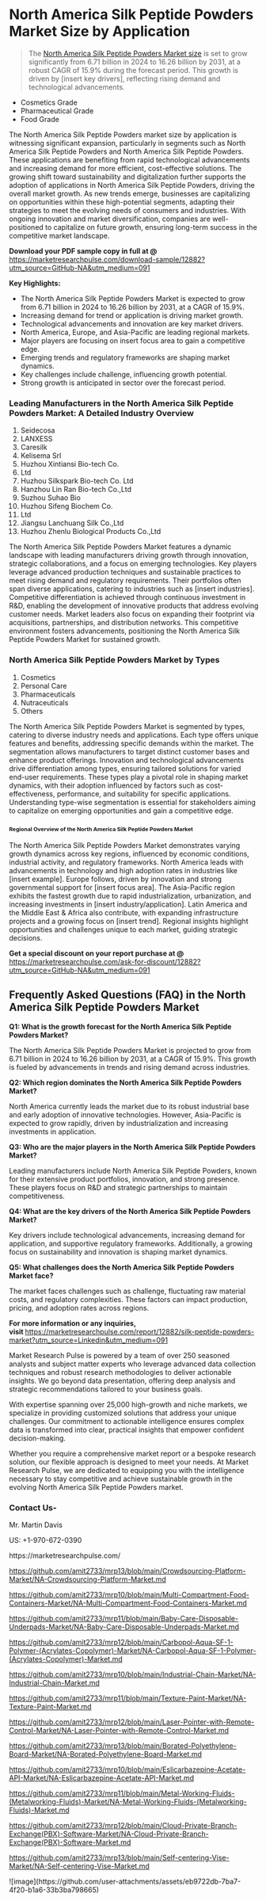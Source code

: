<h1>North America Silk Peptide Powders Market&nbsp;Size by Application</h1><blockquote><p>The <a href="https://marketresearchpulse.com/download-sample/12882?utm_source=GitHub-NA&amp;utm_medium=091">North America Silk Peptide Powders Market size</a> is set to grow significantly from 6.71 billion in 2024 to 16.26 billion by 2031, at a robust CAGR of 15.9% during the forecast period. This growth is driven by [insert key drivers], reflecting rising demand and technological advancements.</p></blockquote><ul><li>Cosmetics Grade<li> Pharmaceutical Grade<li> Food Grade</li></ul><p>The North America Silk Peptide Powders market size by application is witnessing significant expansion, particularly in segments such as North America Silk Peptide Powders and North America Silk Peptide Powders. These applications are benefiting from rapid technological advancements and increasing demand for more efficient, cost-effective solutions. The growing shift toward sustainability and digitalization further supports the adoption of applications in North America Silk Peptide Powders, driving the overall market growth. As new trends emerge, businesses are capitalizing on opportunities within these high-potential segments, adapting their strategies to meet the evolving needs of consumers and industries. With ongoing innovation and market diversification, companies are well-positioned to capitalize on future growth, ensuring long-term success in the competitive market landscape.</p><p><strong>Download your PDF sample copy in full at @ </strong><a href="https://marketresearchpulse.com/download-sample/12882?utm_source=GitHub-NA&amp;utm_medium=091">https://marketresearchpulse.com/download-sample/12882?utm_source=GitHub-NA&amp;utm_medium=091</a></p><p><strong>Key Highlights: </strong></p><ul><li>The North America Silk Peptide Powders Market is expected to grow from 6.71 billion in 2024 to 16.26 billion by 2031, at a CAGR of 15.9%.</li><li>Increasing demand for trend or application is driving market growth.</li><li>Technological advancements and innovation are key market drivers.</li><li>North America, Europe, and Asia-Pacific are leading regional markets.</li><li>Major players are focusing on insert focus area to gain a competitive edge.</li><li>Emerging trends and regulatory frameworks are shaping market dynamics.</li><li>Key challenges include challenge, influencing growth potential.</li><li>Strong growth is anticipated in sector over the forecast period.</li></ul><h3>Leading Manufacturers in the North America Silk Peptide Powders Market: A Detailed Industry Overview</h3><ol><li>Seidecosa</li><li>LANXESS</li><li>Caresilk</li><li>Kelisema Srl</li><li>Huzhou Xintiansi Bio-tech Co.</li><li>Ltd</li><li>Huzhou Silkspark Bio-tech Co. Ltd</li><li>Hanzhou Lin Ran Bio-tech Co.,Ltd</li><li>Suzhou Suhao Bio</li><li>Huzhou Sifeng Biochem Co.</li><li>Ltd</li><li>Jiangsu Lanchuang Silk Co.,Ltd</li><li>Huzhou Zhenlu Biological Products Co.,Ltd</li></ol><div class="flex max-w-full flex-col flex-grow"><div class="min-h-8 text-message flex w-full flex-col items-end gap-2 whitespace-normal break-words [.text-message+&amp;]:mt-5" dir="auto" data-message-author-role="assistant" data-message-id="fd8432e4-4910-450d-b182-61b7bfb0a01f" data-message-model-slug="gpt-4o"><div class="flex w-full flex-col gap-1 empty:hidden first:pt-[3px]"><div class="markdown prose w-full break-words dark:prose-invert light"><p>The North America Silk Peptide Powders Market features a dynamic landscape with leading manufacturers driving growth through innovation, strategic collaborations, and a focus on emerging technologies. Key players leverage advanced production techniques and sustainable practices to meet rising demand and regulatory requirements. Their portfolios often span diverse applications, catering to industries such as [insert industries]. Competitive differentiation is achieved through continuous investment in R&amp;D, enabling the development of innovative products that address evolving customer needs. Market leaders also focus on expanding their footprint via acquisitions, partnerships, and distribution networks. This competitive environment fosters advancements, positioning the North America Silk Peptide Powders Market for sustained growth.</p></div></div></div></div><h3>North America Silk Peptide Powders Market by Types</h3><ol><li>Cosmetics<li> Personal Care<li> Pharmaceuticals<li> Nutraceuticals<li> Others</li></ol><div class="flex max-w-full flex-col flex-grow"><div class="min-h-8 text-message flex w-full flex-col items-end gap-2 whitespace-normal break-words [.text-message+&amp;]:mt-5" dir="auto" data-message-author-role="assistant" data-message-id="084470be-0bb7-4664-bddf-5156b4f41249" data-message-model-slug="gpt-4o-mini"><div class="flex w-full flex-col gap-1 empty:hidden first:pt-[3px]"><div class="markdown prose w-full break-words dark:prose-invert light"><p>The North America Silk Peptide Powders Market is segmented by types, catering to diverse industry needs and applications. Each type offers unique features and benefits, addressing specific demands within the market. The segmentation allows manufacturers to target distinct customer bases and enhance product offerings. Innovation and technological advancements drive differentiation among types, ensuring tailored solutions for varied end-user requirements. These types play a pivotal role in shaping market dynamics, with their adoption influenced by factors such as cost-effectiveness, performance, and suitability for specific applications. Understanding type-wise segmentation is essential for stakeholders aiming to capitalize on emerging opportunities and gain a competitive edge.</p></div></div></div></div><h3><span style="font-size: 11px;">Regional Overview of the North America Silk Peptide Powders Market</span></h3><div class="flex max-w-full flex-col flex-grow"><div class="min-h-8 text-message flex w-full flex-col items-end gap-2 whitespace-normal break-words [.text-message+&amp;]:mt-5" dir="auto" data-message-author-role="assistant" data-message-id="e9038762-ce64-4e30-91c9-9bd413514231" data-message-model-slug="gpt-4o-mini"><div class="flex w-full flex-col gap-1 empty:hidden first:pt-[3px]"><div class="markdown prose w-full break-words dark:prose-invert light"><p>The North America Silk Peptide Powders Market demonstrates varying growth dynamics across key regions, influenced by economic conditions, industrial activity, and regulatory frameworks. North America leads with advancements in technology and high adoption rates in industries like [insert example]. Europe follows, driven by innovation and strong governmental support for [insert focus area]. The Asia-Pacific region exhibits the fastest growth due to rapid industrialization, urbanization, and increasing investments in [insert industry/application]. Latin America and the Middle East &amp; Africa also contribute, with expanding infrastructure projects and a growing focus on [insert trend]. Regional insights highlight opportunities and challenges unique to each market, guiding strategic decisions.</p></div></div></div></div><p><strong>Get a special discount on your report purchase at @ </strong><a href="https://marketresearchpulse.com/ask-for-discount/12882?utm_source=GitHub-NA&amp;utm_medium=091">https://marketresearchpulse.com/ask-for-discount/12882?utm_source=GitHub-NA&amp;utm_medium=091</a></p><h2>Frequently Asked Questions (FAQ) in the North America Silk Peptide Powders Market</h2><p><strong>Q1: What is the growth forecast for the North America Silk Peptide Powders Market?</strong></p><p>The North America Silk Peptide Powders Market is projected to grow from 6.71 billion in 2024 to 16.26 billion by 2031, at a CAGR of 15.9%. This growth is fueled by advancements in trends and rising demand across industries.</p><p><strong>Q2: Which region dominates the North America Silk Peptide Powders Market?</strong></p><p>North America currently leads the market due to its robust industrial base and early adoption of innovative technologies. However, Asia-Pacific is expected to grow rapidly, driven by industrialization and increasing investments in application.</p><p><strong>Q3: Who are the major players in the North America Silk Peptide Powders Market?</strong></p><p>Leading manufacturers include North America Silk Peptide Powders, known for their extensive product portfolios, innovation, and strong presence. These players focus on R&amp;D and strategic partnerships to maintain competitiveness.</p><p><strong>Q4: What are the key drivers of the North America Silk Peptide Powders Market?</strong></p><p>Key drivers include technological advancements, increasing demand for application, and supportive regulatory frameworks. Additionally, a growing focus on sustainability and innovation is shaping market dynamics.</p><p><strong>Q5: What challenges does the North America Silk Peptide Powders Market face?</strong></p><p>The market faces challenges such as challenge, fluctuating raw material costs, and regulatory complexities. These factors can impact production, pricing, and adoption rates across regions.</p><p><strong>For more information or any inquiries, visit&nbsp;</strong><a href="https://marketresearchpulse.com/report/12882/silk-peptide-powders-market?utm_source=Linkedin&utm_medium=091">https://marketresearchpulse.com/report/12882/silk-peptide-powders-market?utm_source=Linkedin&utm_medium=091</a></p><p>Market Research Pulse is powered by a team of over 250 seasoned analysts and subject matter experts who leverage advanced data collection techniques and robust research methodologies to deliver actionable insights. We go beyond data presentation, offering deep analysis and strategic recommendations tailored to your business goals.</p><p>With expertise spanning over 25,000 high-growth and niche markets, we specialize in providing customized solutions that address your unique challenges. Our commitment to actionable intelligence ensures complex data is transformed into clear, practical insights that empower confident decision-making.</p><p>Whether you require a comprehensive market report or a bespoke research solution, our flexible approach is designed to meet your needs. At Market Research Pulse, we are dedicated to equipping you with the intelligence necessary to stay competitive and achieve sustainable growth in the evolving North America Silk Peptide Powders market.</p><h3><strong>Contact Us-</strong></h3><p>Mr. Martin Davis</p><p>US: +1-970-672-0390</p><p>https://marketresearchpulse.com/</p><p><a href="https://github.com/amit2733/mrp13/blob/main/Crowdsourcing-Platform-Market/NA-Crowdsourcing-Platform-Market.md">https://github.com/amit2733/mrp13/blob/main/Crowdsourcing-Platform-Market/NA-Crowdsourcing-Platform-Market.md</a></p><p><a href="https://github.com/amit2733/mrp10/blob/main/Multi-Compartment-Food-Containers-Market/NA-Multi-Compartment-Food-Containers-Market.md">https://github.com/amit2733/mrp10/blob/main/Multi-Compartment-Food-Containers-Market/NA-Multi-Compartment-Food-Containers-Market.md</a></p><p><a href="https://github.com/amit2733/mrp11/blob/main/Baby-Care-Disposable-Underpads-Market/NA-Baby-Care-Disposable-Underpads-Market.md">https://github.com/amit2733/mrp11/blob/main/Baby-Care-Disposable-Underpads-Market/NA-Baby-Care-Disposable-Underpads-Market.md</a></p><p><a href="https://github.com/amit2733/mrp12/blob/main/Carbopol-Aqua-SF-1-Polymer-(Acrylates-Copolymer)-Market/NA-Carbopol-Aqua-SF-1-Polymer-(Acrylates-Copolymer)-Market.md">https://github.com/amit2733/mrp12/blob/main/Carbopol-Aqua-SF-1-Polymer-(Acrylates-Copolymer)-Market/NA-Carbopol-Aqua-SF-1-Polymer-(Acrylates-Copolymer)-Market.md</a></p><p><a href="https://github.com/amit2733/mrp10/blob/main/Industrial-Chain-Market/NA-Industrial-Chain-Market.md">https://github.com/amit2733/mrp10/blob/main/Industrial-Chain-Market/NA-Industrial-Chain-Market.md</a></p><p><a href="https://github.com/amit2733/mrp11/blob/main/Texture-Paint-Market/NA-Texture-Paint-Market.md">https://github.com/amit2733/mrp11/blob/main/Texture-Paint-Market/NA-Texture-Paint-Market.md</a></p><p><a href="https://github.com/amit2733/mrp12/blob/main/Laser-Pointer-with-Remote-Control-Market/NA-Laser-Pointer-with-Remote-Control-Market.md">https://github.com/amit2733/mrp12/blob/main/Laser-Pointer-with-Remote-Control-Market/NA-Laser-Pointer-with-Remote-Control-Market.md</a></p><p><a href="https://github.com/amit2733/mrp13/blob/main/Borated-Polyethylene-Board-Market/NA-Borated-Polyethylene-Board-Market.md">https://github.com/amit2733/mrp13/blob/main/Borated-Polyethylene-Board-Market/NA-Borated-Polyethylene-Board-Market.md</a></p><p><a href="https://github.com/amit2733/mrp10/blob/main/Eslicarbazepine-Acetate-API-Market/NA-Eslicarbazepine-Acetate-API-Market.md">https://github.com/amit2733/mrp10/blob/main/Eslicarbazepine-Acetate-API-Market/NA-Eslicarbazepine-Acetate-API-Market.md</a></p><p><a href="https://github.com/amit2733/mrp11/blob/main/Metal-Working-Fluids-(Metalworking-Fluids)-Market/NA-Metal-Working-Fluids-(Metalworking-Fluids)-Market.md">https://github.com/amit2733/mrp11/blob/main/Metal-Working-Fluids-(Metalworking-Fluids)-Market/NA-Metal-Working-Fluids-(Metalworking-Fluids)-Market.md</a></p><p><a href="https://github.com/amit2733/mrp12/blob/main/Cloud-Private-Branch-Exchange(PBX)-Software-Market/NA-Cloud-Private-Branch-Exchange(PBX)-Software-Market.md">https://github.com/amit2733/mrp12/blob/main/Cloud-Private-Branch-Exchange(PBX)-Software-Market/NA-Cloud-Private-Branch-Exchange(PBX)-Software-Market.md</a></p><p><a href="https://github.com/amit2733/mrp13/blob/main/Self-centering-Vise-Market/NA-Self-centering-Vise-Market.md">https://github.com/amit2733/mrp13/blob/main/Self-centering-Vise-Market/NA-Self-centering-Vise-Market.md</a></p>
![image](https://github.com/user-attachments/assets/eb9722db-7ba7-4f20-b1a6-33b3ba798665)
